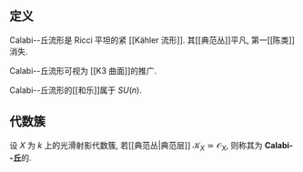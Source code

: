 
## 定义

Calabi--丘流形是 Ricci 平坦的紧 [[Kähler 流形]]. 其[[典范丛]]平凡, 第一[[陈类]]消失.

Calabi--丘流形可视为 [[K3 曲面]]的推广.

Calabi--丘流形的[[和乐]]属于 $SU(n)$.

## 代数簇

设 $X$ 为 $k$ 上的光滑射影代数簇, 若[[典范丛|典范层]] $\mathscr K_X\simeq \mathscr O_X$, 则称其为 **Calabi--丘**的.
